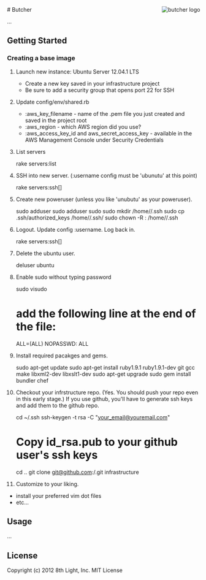<img src="" alt="butcher logo" title="Butcher" align="right"/>
# Butcher

...

## Getting Started


### Creating a base image

1. Launch new instance: Ubuntu Server 12.04.1 LTS
    * Create a new key saved in your infrastructure project
    * Be sure to add a security group that opens port 22 for SSH

2. Update config/env/shared.rb
    * :aws_key_filename - name of the .pem file you just created and saved in the project root
    * :aws_region - which AWS region did you use?
    * :aws_access_key_id and aws_secret_access_key - available in the AWS Management Console under Security Credentials

3. List servers

    rake servers:list

4. SSH into new server.  (:username config must be 'ubunutu' at this point)

    rake servers:ssh[<instance id>]

5. Create new poweruser (unless you like 'unubutu' as your poweruser).

    sudo adduser <username>
    sudo adduser <username> sudo
    sudo mkdir /home/<username>/.ssh
    sudo cp .ssh/authorized_keys /home/<username>/.ssh/
    sudo chown -R <username>:<username> /home/<username>/.ssh

6. Logout.  Update config :username. Log back in.

    rake servers:ssh[<instance id>]

7. Delete the ubuntu user.

    deluser ubuntu

8. Enable sudo without typing password

    sudo visudo
    # add the following line at the end of the file:
    <username> ALL=(ALL) NOPASSWD: ALL

9. Install required pacakges and gems.

    sudo apt-get update
    sudo apt-get install ruby1.9.1 ruby1.9.1-dev git gcc make libxml2-dev libxslt1-dev
    sudo apt-get upgrade
    sudo gem install bundler chef

10. Checkout your infrstructure repo.  (Yes.  You should push your repo even in this early stage.)
If you use github, you'll have to generate ssh keys and add them to the github repo.

    cd ~/.ssh
    ssh-keygen -t rsa -C "your_email@youremail.com"
    # Copy id_rsa.pub to your github user's ssh keys
    cd ..
    git clone git@github.com:<github account name>/<your infratructure project name>.git infrastructure

10. Customize to your liking.

  * install your preferred vim dot files
  * etc...





## Usage

...

## License

Copyright (c) 2012 8th Light, Inc.
MIT License